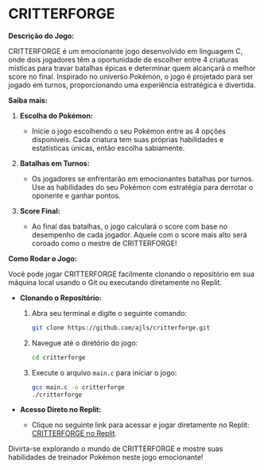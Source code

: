 # CRITTERFORGE

**Descrição do Jogo:**

CRITTERFORGE é um emocionante jogo desenvolvido em linguagem C, onde dois jogadores têm a oportunidade de escolher entre 4 criaturas místicas para travar batalhas épicas e determinar quem alcançará o melhor score no final. Inspirado no universo Pokémon, o jogo é projetado para ser jogado em turnos, proporcionando uma experiência estratégica e divertida.

**Saiba mais:**

1. **Escolha do Pokémon:**
   - Inicie o jogo escolhendo o seu Pokémon entre as 4 opções disponíveis. Cada criatura tem suas próprias habilidades e estatísticas únicas, então escolha sabiamente.

2. **Batalhas em Turnos:**
   - Os jogadores se enfrentarão em emocionantes batalhas por turnos. Use as habilidades do seu Pokémon com estratégia para derrotar o oponente e ganhar pontos.

3. **Score Final:**
   - Ao final das batalhas, o jogo calculará o score com base no desempenho de cada jogador. Aquele com o score mais alto será coroado como o mestre de CRITTERFORGE!

**Como Rodar o Jogo:**

Você pode jogar CRITTERFORGE facilmente clonando o repositório em sua máquina local usando o Git ou executando diretamente no Replit.

- **Clonando o Repositório:**
  1. Abra seu terminal e digite o seguinte comando:
     ```bash
     git clone https://github.com/ajls/critterforge.git
     ```
  2. Navegue até o diretório do jogo:
     ```bash
     cd critterforge
     ```
  3. Execute o arquivo `main.c` para iniciar o jogo:
     ```bash
     gcc main.c -o critterforge
     ./critterforge
     ```

- **Acesso Direto no Replit:**
  - Clique no seguinte link para acessar e jogar diretamente no Replit: [CRITTERFORGE no Replit](https://replit.com/@ajls/critterforge).

Divirta-se explorando o mundo de CRITTERFORGE e mostre suas habilidades de treinador Pokémon neste jogo emocionante!

